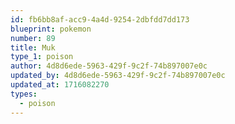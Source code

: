 ```yaml
---
id: fb6bb8af-acc9-4a4d-9254-2dbfdd7dd173
blueprint: pokemon
number: 89
title: Muk
type_1: poison
author: 4d8d6ede-5963-429f-9c2f-74b897007e0c
updated_by: 4d8d6ede-5963-429f-9c2f-74b897007e0c
updated_at: 1716082270
types:
  - poison
---
```

